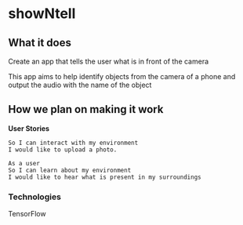 # showNtell

## What it does

Create an app that tells the user what is in front of the camera

This app aims to help identify objects from the camera of a phone and output the
audio with the name of the object

## How we plan on making it work

**User Stories**
```As a user
So I can interact with my environment
I would like to upload a photo.

As a user
So I can learn about my environment
I would like to hear what is present in my surroundings
```


### Technologies

TensorFlow  
